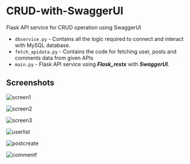 # CRUD-with-SwaggerUI
Flask API service for CRUD operation using SwaggerUI

- `dbservice.py` - Contains all the logic required to connect and interact with MySQL database.
- `fetch_apidata.py` - Contains the code for fetching user, posts and comments data from given APIs
- `main.py` - Flask API service using _**Flask_restx**_ with _**SwaggerUI**_.

## Screenshots

![screen1](https://user-images.githubusercontent.com/77017010/170840172-de4fa628-d876-48cc-b7fd-bf490a6295ee.png)

![screen2](https://user-images.githubusercontent.com/77017010/170840173-f9ae7428-78f1-4717-8c09-556a52f86c42.png)

![screen3](https://user-images.githubusercontent.com/77017010/170840174-d28cdfac-c6a0-40f2-be75-b4bcb71ba900.png)

![userlist](https://user-images.githubusercontent.com/77017010/170840180-745b76f5-6c85-4a5e-b185-b0b17053dace.png)

![postcreate](https://user-images.githubusercontent.com/77017010/170840188-9cd0caf3-dc9e-48b4-84d3-8c671398beda.png)

![commentf](https://user-images.githubusercontent.com/77017010/170840194-d71107ed-605a-47bc-b00a-da9ea7fa40e2.png)
